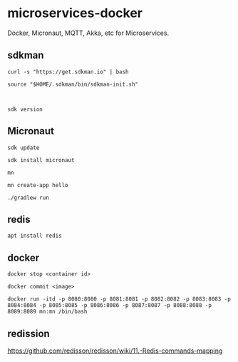 # microservices-docker
Docker, Micronaut, MQTT, Akka, etc for Microservices.

## sdkman
```
curl -s "https://get.sdkman.io" | bash

source "$HOME/.sdkman/bin/sdkman-init.sh"



sdk version
```

## Micronaut
```
sdk update

sdk install micronaut

mn

mn create-app hello

./gradlew run
```

## redis
```
apt install redis
```

## docker
```
docker stop <container id>

docker commit <image>

docker run -itd -p 8080:8080 -p 8081:8081 -p 8082:8082 -p 8083:8083 -p 8084:8084 -p 8085:8085 -p 8086:8086 -p 8087:8087 -p 8088:8088 -p 8089:8089 mn:mn /bin/bash
```

## redission
https://github.com/redisson/redisson/wiki/11.-Redis-commands-mapping
